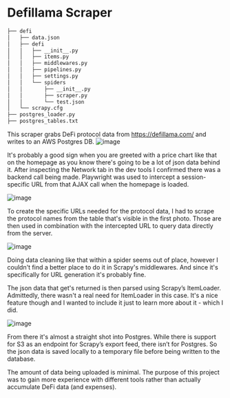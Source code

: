 # Defillama Scraper
```bash
├── defi
│   ├── data.json
│   ├── defi
│   │   ├── __init__.py
│   │   ├── items.py
│   │   ├── middlewares.py
│   │   ├── pipelines.py
│   │   ├── settings.py
│   │   └── spiders
│   │       ├── __init__.py
│   │       ├── scraper.py
│   │       └── test.json
│   └── scrapy.cfg
├── postgres_loader.py
├── postgres_tables.txt
```
This scraper grabs DeFi protocol data from https://defillama.com/ and writes to an AWS Postgres DB.
![image](https://user-images.githubusercontent.com/62268115/159244693-828fae04-26c1-42d7-a371-fbf3da8b82ef.png)


It's probably a good sign when you are greeted with a price chart like that on the homepage as you know there's going to be a lot of json data behind it. After inspecting the Network tab in the dev tools I confirmed there was a backend call being made.  Playwright was used to intercept a session-specific URL from that AJAX call when the homepage is loaded. 

![image](https://user-images.githubusercontent.com/62268115/159244955-c8ee8bf3-c448-41f6-a41f-8c480ab4f8f1.png)

To create the specific URLs needed for the protocol data, I had to scrape the protocol names from the table that's visible in the first photo.  Those are then used in combination with the intercepted URL to query data directly from the server.

![image](https://user-images.githubusercontent.com/62268115/159245704-e347d638-03e4-4dc5-9fde-6acff2436316.png)

Doing data cleaning like that within a spider seems out of place, however I couldn't find a better place to do it in Scrapy's middlewares.  And since it's specifically for URL generation it's probably fine.

The json data that get's returned is then parsed using Scrapy’s ItemLoader.  Admittedly, there wasn't a real need for ItemLoader in this case. It's a nice feature though and I wanted to include it just to learn more about it - which I did.

![image](https://user-images.githubusercontent.com/62268115/159249723-129f40bf-eb03-4302-b046-0d2abd974447.png)

From there it's almost a straight shot into Postgres. While there is support for S3 as an endpoint for Scrapy’s export feed, there isn’t for Postgres. So the json data is saved locally to a temporary file before being written to the database.

The amount of data being uploaded is minimal. The purpose of this project was to gain more experience with different tools rather than actually accumulate DeFi data (and expenses).
